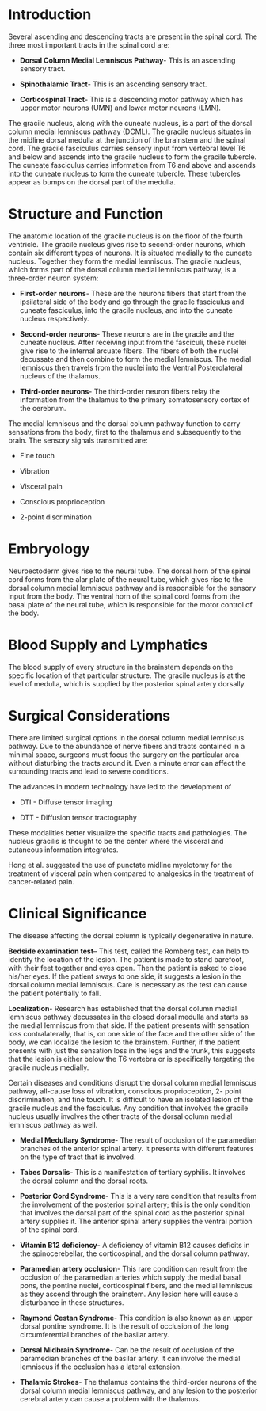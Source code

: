 # Introduction

Several ascending and descending tracts are present in the spinal cord. The three most important tracts in the spinal cord are:

- **Dorsal Column Medial Lemniscus Pathway**- This is an ascending sensory tract.

- **Spinothalamic Tract**- This is an ascending sensory tract.

- **Corticospinal Tract**- This is a descending motor pathway which has upper motor neurons (UMN) and lower motor neurons (LMN).

The gracile nucleus, along with the cuneate nucleus, is a part of the dorsal column medial lemniscus pathway (DCML). The gracile nucleus situates in the midline dorsal medulla at the junction of the brainstem and the spinal cord. The gracile fasciculus carries sensory input from vertebral level T6 and below and ascends into the gracile nucleus to form the gracile tubercle. The cuneate fasciculus carries information from T6 and above and ascends into the cuneate nucleus to form the cuneate tubercle. These tubercles appear as bumps on the dorsal part of the medulla.

# Structure and Function

The anatomic location of the gracile nucleus is on the floor of the fourth ventricle. The gracile nucleus gives rise to second-order neurons, which contain six different types of neurons. It is situated medially to the cuneate nucleus. Together they form the medial lemniscus. The gracile nucleus, which forms part of the dorsal column medial lemniscus pathway, is a three-order neuron system:

- **First-order neurons**- These are the neurons fibers that start from the ipsilateral side of the body and go through the gracile fasciculus and cuneate fasciculus, into the gracile nucleus, and into the cuneate nucleus respectively.

- **Second-order neurons**- These neurons are in the gracile and the cuneate nucleus. After receiving input from the fasciculi, these nuclei give rise to the internal arcuate fibers. The fibers of both the nuclei decussate and then combine to form the medial lemniscus. The medial lemniscus then travels from the nuclei into the Ventral Posterolateral nucleus of the thalamus.

- **Third-order neurons**- The third-order neuron fibers relay the information from the thalamus to the primary somatosensory cortex of the cerebrum.

The medial lemniscus and the dorsal column pathway function to carry sensations from the body, first to the thalamus and subsequently to the brain. The sensory signals transmitted are:

- Fine touch

- Vibration

- Visceral pain

- Conscious proprioception

- 2-point discrimination

# Embryology

Neuroectoderm gives rise to the neural tube. The dorsal horn of the spinal cord forms from the alar plate of the neural tube, which gives rise to the dorsal column medial lemniscus pathway and is responsible for the sensory input from the body. The ventral horn of the spinal cord forms from the basal plate of the neural tube, which is responsible for the motor control of the body.

# Blood Supply and Lymphatics

The blood supply of every structure in the brainstem depends on the specific location of that particular structure. The gracile nucleus is at the level of medulla, which is supplied by the posterior spinal artery dorsally.

# Surgical Considerations

There are limited surgical options in the dorsal column medial lemniscus pathway. Due to the abundance of nerve fibers and tracts contained in a minimal space, surgeons must focus the surgery on the particular area without disturbing the tracts around it. Even a minute error can affect the surrounding tracts and lead to severe conditions.

The advances in modern technology have led to the development of

- DTI - Diffuse tensor imaging

- DTT - Diffusion tensor tractography

These modalities better visualize the specific tracts and pathologies. The nucleus gracilis is thought to be the center where the visceral and cutaneous information integrates.

Hong et al. suggested the use of punctate midline myelotomy for the treatment of visceral pain when compared to analgesics in the treatment of cancer-related pain.

# Clinical Significance

The disease affecting the dorsal column is typically degenerative in nature.

**Bedside examination test**– This test, called the Romberg test, can help to identify the location of the lesion. The patient is made to stand barefoot, with their feet together and eyes open. Then the patient is asked to close his/her eyes. If the patient sways to one side, it suggests a lesion in the dorsal column medial lemniscus. Care is necessary as the test can cause the patient potentially to fall.

**Localization**- Research has established that the dorsal column medial lemniscus pathway decussates in the closed dorsal medulla and starts as the medial lemniscus from that side. If the patient presents with sensation loss contralaterally, that is, on one side of the face and the other side of the body, we can localize the lesion to the brainstem. Further, if the patient presents with just the sensation loss in the legs and the trunk, this suggests that the lesion is either below the T6 vertebra or is specifically targeting the gracile nucleus medially.

Certain diseases and conditions disrupt the dorsal column medial lemniscus pathway, all-cause loss of vibration, conscious proprioception, 2- point discrimination, and fine touch. It is difficult to have an isolated lesion of the gracile nucleus and the fasciculus. Any condition that involves the gracile nucleus usually involves the other tracts of the dorsal column medial lemniscus pathway as well.

- **Medial Medullary Syndrome**- The result of occlusion of the paramedian branches of the anterior spinal artery. It presents with different features on the type of tract that is involved.

- **Tabes Dorsalis**- This is a manifestation of tertiary syphilis. It involves the dorsal column and the dorsal roots.

- **Posterior Cord Syndrome**- This is a very rare condition that results from the involvement of the posterior spinal artery; this is the only condition that involves the dorsal part of the spinal cord as the posterior spinal artery supplies it. The anterior spinal artery supplies the ventral portion of the spinal cord.

- **Vitamin B12 deficiency**- A deficiency of vitamin B12 causes deficits in the spinocerebellar, the corticospinal, and the dorsal column pathway.

- **Paramedian artery occlusion**- This rare condition can result from the occlusion of the paramedian arteries which supply the medial basal pons, the pontine nuclei, corticospinal fibers, and the medial lemniscus as they ascend through the brainstem. Any lesion here will cause a disturbance in these structures.

- **Raymond Cestan Syndrome**- This condition is also known as an upper dorsal pontine syndrome. It is the result of occlusion of the long circumferential branches of the basilar artery.

- **Dorsal Midbrain Syndrome**- Can be the result of occlusion of the paramedian branches of the basilar artery. It can involve the medial lemniscus if the occlusion has a lateral extension.

- **Thalamic Strokes**- The thalamus contains the third-order neurons of the dorsal column medial lemniscus pathway, and any lesion to the posterior cerebral artery can cause a problem with the thalamus.